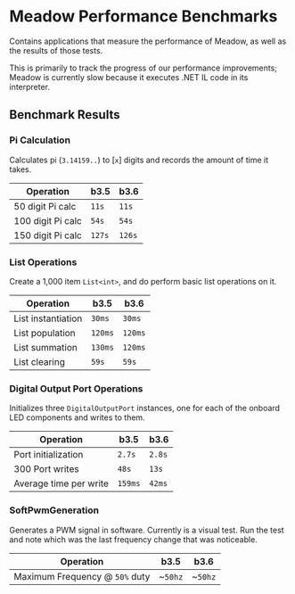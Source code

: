 # Meadow Performance Benchmarks

Contains applications that measure the performance of Meadow, as well as the results of those tests.

This is primarily to track the progress of our performance improvements; Meadow is currently slow because it executes .NET IL code in its interpreter. 

## Benchmark Results

### Pi Calculation

Calculates pi (`3.14159..`) to [`x`] digits and records the amount of time it takes.

| Operation          | **b3.5**    | **b3.6**    |
|--------------------|-------------|-------------|
| 50 digit Pi calc   | `11s`       | `11s`       |
| 100 digit Pi calc  | `54s`       | `54s`       |
| 150 digit Pi calc  | `127s`      | `126s`      |
 
### List Operations

Create a 1,000 item `List<int>`, and do perform basic list operations on it.

| Operation          | **b3.5**   | **b3.6**   |
|--------------------|------------|------------|
| List instantiation | `30ms`     | `30ms`     |
| List population    | `120ms`    | `120ms`    |
| List summation     | `130ms`    | `120ms`    |
| List clearing      | `59s`      | `59s`      |

### Digital Output Port Operations

Initializes three `DigitalOutputPort` instances, one for each of the onboard LED components and 
writes to them.

| Operation              | **b3.5**  | **b3.6**  |
|------------------------|-----------|-----------|
| Port initialization    | `2.7s`    | `2.8s`    |
| 300 Port writes        | `48s`     | `13s`     |
| Average time per write | `159ms`   | `42ms`    |

### SoftPwmGeneration

Generates a PWM signal in software. Currently is a visual test. Run the test and note which was 
the last frequency change that was noticeable.

| Operation                        | **b3.5** | **b3.6** |
|----------------------------------|----------|----------|
| Maximum Frequency @ `50%` duty   | ~`50hz`  | ~`50hz`  |
